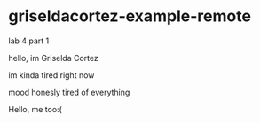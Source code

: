 # griseldacortez-example-remote
lab 4 part 1

hello, im Griselda Cortez

im kinda tired right now


mood honesly tired of everything 


Hello,
me too:(
